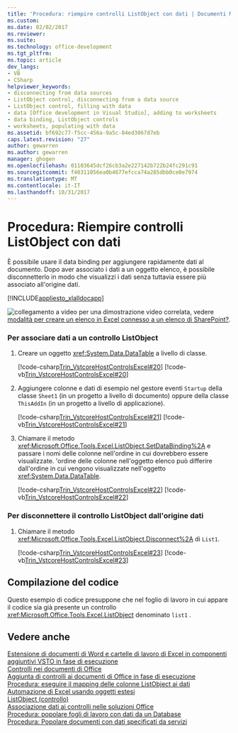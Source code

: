 ```yaml
---
title: 'Procedura: riempire controlli ListObject con dati | Documenti Microsoft'
ms.custom: 
ms.date: 02/02/2017
ms.reviewer: 
ms.suite: 
ms.technology: office-development
ms.tgt_pltfrm: 
ms.topic: article
dev_langs:
- VB
- CSharp
helpviewer_keywords:
- disconnecting from data sources
- ListObject control, disconnecting from a data source
- ListObject control, filling with data
- data [Office development in Visual Studio], adding to worksheets
- data binding, ListObject controls
- worksheets, populating with data
ms.assetid: bf692c77-f5cc-456a-9a5c-84ed3067d7eb
caps.latest.revision: "27"
author: gewarren
ms.author: gewarren
manager: ghogen
ms.openlocfilehash: 01103645dcf26cb3a2e227142b722b24fc291c91
ms.sourcegitcommit: f40311056ea0b4677efcca74a285dbb0ce0e7974
ms.translationtype: MT
ms.contentlocale: it-IT
ms.lasthandoff: 10/31/2017
---
```

# <a name="how-to-fill-listobject-controls-with-data"></a>Procedura: Riempire controlli ListObject con dati
  È possibile usare il data binding per aggiungere rapidamente dati al documento. Dopo aver associato i dati a un oggetto elenco, è possibile disconnetterlo in modo che visualizzi i dati senza tuttavia essere più associato all'origine dati.  
  
 [!INCLUDE[appliesto_xlalldocapp](../vsto/includes/appliesto-xlalldocapp-md.md)]  
  
 ![collegamento a video](../vsto/media/playvideo.gif "collegamento a video") per una dimostrazione video correlata, vedere [modalità per creare un elenco in Excel connesso a un elenco di SharePoint?](http://go.microsoft.com/fwlink/?LinkID=130263).  
  
### <a name="to-bind-data-to-a-listobject-control"></a>Per associare dati a un controllo ListObject  
  
1.  Creare un oggetto <xref:System.Data.DataTable> a livello di classe.  
  
     [!code-csharp[Trin_VstcoreHostControlsExcel#20](../vsto/codesnippet/CSharp/Trin_VstcoreHostControlsExcelCS/Sheet4.cs#20)]
     [!code-vb[Trin_VstcoreHostControlsExcel#20](../vsto/codesnippet/VisualBasic/Trin_VstcoreHostControlsExcelVB/Sheet4.vb#20)]  
  
2.  Aggiungere colonne e dati di esempio nel gestore eventi `Startup` della classe `Sheet1` (in un progetto a livello di documento) oppure della classe `ThisAddIn` (in un progetto a livello di applicazione).  
  
     [!code-csharp[Trin_VstcoreHostControlsExcel#21](../vsto/codesnippet/CSharp/Trin_VstcoreHostControlsExcelCS/Sheet4.cs#21)]
     [!code-vb[Trin_VstcoreHostControlsExcel#21](../vsto/codesnippet/VisualBasic/Trin_VstcoreHostControlsExcelVB/Sheet4.vb#21)]  
  
3.  Chiamare il metodo <xref:Microsoft.Office.Tools.Excel.ListObject.SetDataBinding%2A> e passare i nomi delle colonne nell'ordine in cui dovrebbero essere visualizzate. 'ordine delle colonne nell'oggetto elenco può differire dall'ordine in cui vengono visualizzate nell'oggetto <xref:System.Data.DataTable>.  
  
     [!code-csharp[Trin_VstcoreHostControlsExcel#22](../vsto/codesnippet/CSharp/Trin_VstcoreHostControlsExcelCS/Sheet4.cs#22)]
     [!code-vb[Trin_VstcoreHostControlsExcel#22](../vsto/codesnippet/VisualBasic/Trin_VstcoreHostControlsExcelVB/Sheet4.vb#22)]  
  
### <a name="to-disconnect-the-listobject-control-from-the-data-source"></a>Per disconnettere il controllo ListObject dall'origine dati  
  
1.  Chiamare il metodo <xref:Microsoft.Office.Tools.Excel.ListObject.Disconnect%2A> di `List1`.  
  
     [!code-csharp[Trin_VstcoreHostControlsExcel#23](../vsto/codesnippet/CSharp/Trin_VstcoreHostControlsExcelCS/Sheet4.cs#23)]
     [!code-vb[Trin_VstcoreHostControlsExcel#23](../vsto/codesnippet/VisualBasic/Trin_VstcoreHostControlsExcelVB/Sheet4.vb#23)]  
  
## <a name="compiling-the-code"></a>Compilazione del codice  
 Questo esempio di codice presuppone che nel foglio di lavoro in cui appare il codice sia già presente un controllo <xref:Microsoft.Office.Tools.Excel.ListObject> denominato `list1` .  
  
## <a name="see-also"></a>Vedere anche  
 [Estensione di documenti di Word e cartelle di lavoro di Excel in componenti aggiuntivi VSTO in fase di esecuzione](../vsto/extending-word-documents-and-excel-workbooks-in-vsto-add-ins-at-run-time.md)   
 [Controlli nei documenti di Office](../vsto/controls-on-office-documents.md)   
 [Aggiunta di controlli ai documenti di Office in fase di esecuzione](../vsto/adding-controls-to-office-documents-at-run-time.md)   
 [Procedura: eseguire il mapping delle colonne ListObject ai dati](../vsto/how-to-map-listobject-columns-to-data.md)   
 [Automazione di Excel usando oggetti estesi](../vsto/automating-excel-by-using-extended-objects.md)   
 [ListObject (controllo)](../vsto/listobject-control.md)   
 [Associazione dati ai controlli nelle soluzioni Office](../vsto/binding-data-to-controls-in-office-solutions.md)   
 [Procedura: popolare fogli di lavoro con dati da un Database](../vsto/how-to-populate-worksheets-with-data-from-a-database.md)   
 [Procedura: Popolare documenti con dati specificati da servizi](../vsto/how-to-populate-documents-with-data-from-services.md)  
  
  